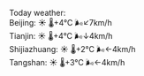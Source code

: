 Today weather:  
Beijing: ☀️   🌡️+4°C 🌬️↙7km/h  
Tianjin: ☀️   🌡️+4°C 🌬️↓4km/h  
Shijiazhuang: ☀️   🌡️+2°C 🌬️←4km/h  
Tangshan: ☀️   🌡️+3°C 🌬️←4km/h  

